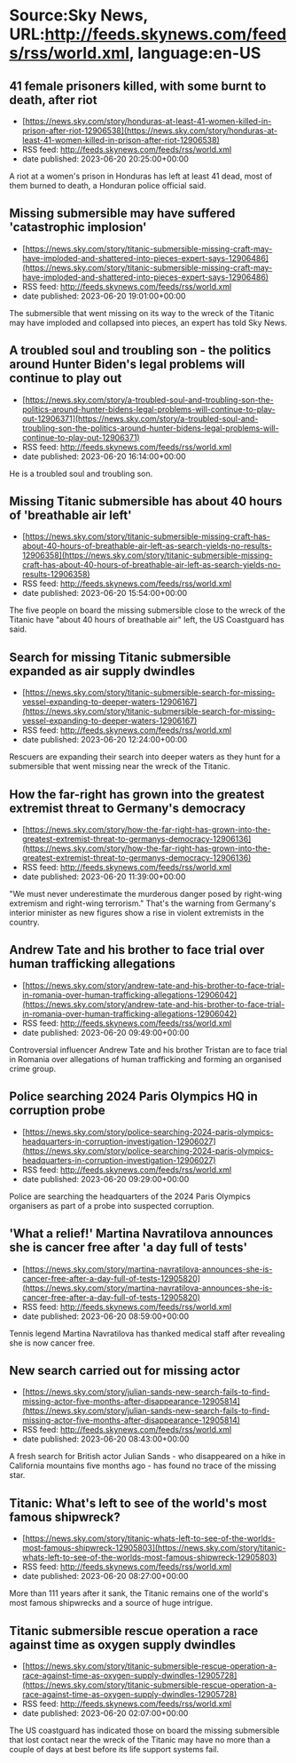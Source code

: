 # Source:Sky News, URL:http://feeds.skynews.com/feeds/rss/world.xml, language:en-US

## 41 female prisoners killed, with some burnt to death, after riot
 - [https://news.sky.com/story/honduras-at-least-41-women-killed-in-prison-after-riot-12906538](https://news.sky.com/story/honduras-at-least-41-women-killed-in-prison-after-riot-12906538)
 - RSS feed: http://feeds.skynews.com/feeds/rss/world.xml
 - date published: 2023-06-20 20:25:00+00:00

A riot at a women's prison in Honduras has left at least 41 dead, most of them burned to death, a Honduran police official said.

## Missing submersible may have suffered 'catastrophic implosion'
 - [https://news.sky.com/story/titanic-submersible-missing-craft-may-have-imploded-and-shattered-into-pieces-expert-says-12906486](https://news.sky.com/story/titanic-submersible-missing-craft-may-have-imploded-and-shattered-into-pieces-expert-says-12906486)
 - RSS feed: http://feeds.skynews.com/feeds/rss/world.xml
 - date published: 2023-06-20 19:01:00+00:00

The submersible that went missing on its way to the wreck of the Titanic may have imploded and collapsed into pieces, an expert has told Sky News.

## A troubled soul and troubling son - the politics around Hunter Biden's legal problems will continue to play out
 - [https://news.sky.com/story/a-troubled-soul-and-troubling-son-the-politics-around-hunter-bidens-legal-problems-will-continue-to-play-out-12906371](https://news.sky.com/story/a-troubled-soul-and-troubling-son-the-politics-around-hunter-bidens-legal-problems-will-continue-to-play-out-12906371)
 - RSS feed: http://feeds.skynews.com/feeds/rss/world.xml
 - date published: 2023-06-20 16:14:00+00:00

He is a troubled soul and troubling son.

## Missing Titanic submersible has about 40 hours of 'breathable air left'
 - [https://news.sky.com/story/titanic-submersible-missing-craft-has-about-40-hours-of-breathable-air-left-as-search-yields-no-results-12906358](https://news.sky.com/story/titanic-submersible-missing-craft-has-about-40-hours-of-breathable-air-left-as-search-yields-no-results-12906358)
 - RSS feed: http://feeds.skynews.com/feeds/rss/world.xml
 - date published: 2023-06-20 15:54:00+00:00

The five people on board the missing submersible close to the wreck of the Titanic have "about 40 hours of breathable air" left, the US Coastguard has said.

## Search for missing Titanic submersible expanded as air supply dwindles
 - [https://news.sky.com/story/titanic-submersible-search-for-missing-vessel-expanding-to-deeper-waters-12906167](https://news.sky.com/story/titanic-submersible-search-for-missing-vessel-expanding-to-deeper-waters-12906167)
 - RSS feed: http://feeds.skynews.com/feeds/rss/world.xml
 - date published: 2023-06-20 12:24:00+00:00

Rescuers are expanding their search into deeper waters as they hunt for a submersible that went missing near the wreck of the Titanic.

## How the far-right has grown into the greatest extremist threat to Germany's democracy
 - [https://news.sky.com/story/how-the-far-right-has-grown-into-the-greatest-extremist-threat-to-germanys-democracy-12906136](https://news.sky.com/story/how-the-far-right-has-grown-into-the-greatest-extremist-threat-to-germanys-democracy-12906136)
 - RSS feed: http://feeds.skynews.com/feeds/rss/world.xml
 - date published: 2023-06-20 11:39:00+00:00

"We must never underestimate the murderous danger posed by right-wing extremism and right-wing terrorism." That's the warning from Germany's interior minister as new figures show a rise in violent extremists in the country.

## Andrew Tate and his brother to face trial over human trafficking allegations
 - [https://news.sky.com/story/andrew-tate-and-his-brother-to-face-trial-in-romania-over-human-trafficking-allegations-12906042](https://news.sky.com/story/andrew-tate-and-his-brother-to-face-trial-in-romania-over-human-trafficking-allegations-12906042)
 - RSS feed: http://feeds.skynews.com/feeds/rss/world.xml
 - date published: 2023-06-20 09:49:00+00:00

Controversial influencer Andrew Tate and his brother Tristan are to face trial in Romania over allegations of human trafficking and forming an organised crime group.

## Police searching 2024 Paris Olympics HQ in corruption probe
 - [https://news.sky.com/story/police-searching-2024-paris-olympics-headquarters-in-corruption-investigation-12906027](https://news.sky.com/story/police-searching-2024-paris-olympics-headquarters-in-corruption-investigation-12906027)
 - RSS feed: http://feeds.skynews.com/feeds/rss/world.xml
 - date published: 2023-06-20 09:29:00+00:00

Police are searching the headquarters of the 2024 Paris Olympics organisers as part of a probe into suspected corruption.

## 'What a relief!' Martina Navratilova announces she is cancer free after 'a day full of tests'
 - [https://news.sky.com/story/martina-navratilova-announces-she-is-cancer-free-after-a-day-full-of-tests-12905820](https://news.sky.com/story/martina-navratilova-announces-she-is-cancer-free-after-a-day-full-of-tests-12905820)
 - RSS feed: http://feeds.skynews.com/feeds/rss/world.xml
 - date published: 2023-06-20 08:59:00+00:00

Tennis legend Martina Navratilova has thanked medical staff after revealing she is now cancer free.

## New search carried out for missing actor
 - [https://news.sky.com/story/julian-sands-new-search-fails-to-find-missing-actor-five-months-after-disappearance-12905814](https://news.sky.com/story/julian-sands-new-search-fails-to-find-missing-actor-five-months-after-disappearance-12905814)
 - RSS feed: http://feeds.skynews.com/feeds/rss/world.xml
 - date published: 2023-06-20 08:43:00+00:00

A fresh search for British actor Julian Sands - who disappeared on a hike in California mountains five months ago - has found no trace of the missing star.

## Titanic: What's left to see of the world's most famous shipwreck?
 - [https://news.sky.com/story/titanic-whats-left-to-see-of-the-worlds-most-famous-shipwreck-12905803](https://news.sky.com/story/titanic-whats-left-to-see-of-the-worlds-most-famous-shipwreck-12905803)
 - RSS feed: http://feeds.skynews.com/feeds/rss/world.xml
 - date published: 2023-06-20 08:27:00+00:00

More than 111 years after it sank, the Titanic remains one of the world's most famous shipwrecks and a source of huge intrigue.

## Titanic submersible rescue operation a race against time as oxygen supply dwindles
 - [https://news.sky.com/story/titanic-submersible-rescue-operation-a-race-against-time-as-oxygen-supply-dwindles-12905728](https://news.sky.com/story/titanic-submersible-rescue-operation-a-race-against-time-as-oxygen-supply-dwindles-12905728)
 - RSS feed: http://feeds.skynews.com/feeds/rss/world.xml
 - date published: 2023-06-20 02:07:00+00:00

The US coastguard has indicated those on board the missing submersible that lost contact near the wreck of the Titanic may have no more than a couple of days at best before its life support systems fail.

